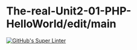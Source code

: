 # The-real-Unit2-01-PHP-HelloWorld/edit/main
[![GitHub's Super Linter](https://github.com/ICS20-Programming-SantiagoH/TestPHP/workflows/GitHub's%20Super%20Linter/badge.svg)](https://github.com/ICS20-Programming-SantiagoH/TestPHP/actions)
